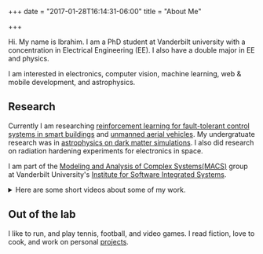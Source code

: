 +++
date = "2017-01-28T16:14:31-06:00"
title = "About Me"

+++

Hi. My name is Ibrahim. I am a PhD student at Vanderbilt university with a concentration in Electrical Engineering (EE). I also have a double major in EE and physics.

I am interested in electronics, computer vision, machine learning, web & mobile development, and astrophysics.

## Research

Currently I am researching [reinforcement learning for fault-tolerant control systems in smart buildings][1] and [unmanned aerial vehicles][5]. My undergratuate research was in [astrophysics on dark matter simulations][2]. I also did research on radiation hardening experiments for electronics in space.

I am part of the [Modeling and Analysis of Complex Systems(MACS)][3] group at Vanderbilt University's [Institute for Software Integrated Systems][4].

<details closed>
<summary> Here are some short videos about some of my work.</summary>
This is a 60-second description of my current research work:

{{< youtube NhXxWY6K-74 >}}

Here's a video I made on my previous research project. The video was for my fellowship with the Vanderbilt Institute of Digital Learning where I explored new ways of teaching using digital media.

{{< youtube 72nivTdLpgc >}}
</details>


## Out of the lab

I like to run, and play tennis, football, and video games. I read fiction, love to cook,  and work on personal [projects](/project/).


[1]: https://git.isis.vanderbilt.edu/SmartBuildings
[2]: https://github.com/hazrmard/DarkMatterHalos
[3]: https://lab.vanderbilt.edu/vumacs/
[4]: https://www.isis.vanderbilt.edu/
[5]: https://git.isis.vanderbilt.edu/systemwidesafety/gazebo-testbed/-/tree/gym-env